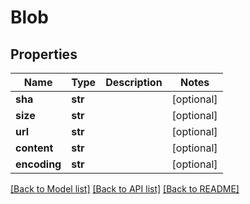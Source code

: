 # Blob

## Properties
Name | Type | Description | Notes
------------ | ------------- | ------------- | -------------
**sha** | **str** |  | [optional] 
**size** | **str** |  | [optional] 
**url** | **str** |  | [optional] 
**content** | **str** |  | [optional] 
**encoding** | **str** |  | [optional] 

[[Back to Model list]](../README.md#documentation-for-models) [[Back to API list]](../README.md#documentation-for-api-endpoints) [[Back to README]](../README.md)



